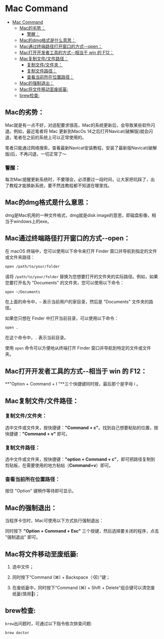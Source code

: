 # Mac Command
- [Mac Command](#mac-command)
  - [Mac的劣势：](#mac的劣势)
    - [警醒：](#警醒)
  - [Mac的dmg格式是什么意思：](#mac的dmg格式是什么意思)
  - [Mac通过终端路径打开窗口的方式--open：](#mac通过终端路径打开窗口的方式--open)
  - [Mac打开开发者工具的方式--相当于 win 的 F12：](#mac打开开发者工具的方式--相当于-win-的-f12)
  - [Mac复制文件/文件路径：](#mac复制文件文件路径)
    - [复制文件/文件夹：](#复制文件文件夹)
    - [复制文件路径：](#复制文件路径)
    - [查看当前所在位置路径：](#查看当前所在位置路径)
  - [Mac的强制退出：](#mac的强制退出)
  - [Mac将文件移动至废纸篓:](#mac将文件移动至废纸篓)
  - [brew检查:](#brew检查)

## Mac的劣势：

Mac就是有一点不好，对适配要求很高，Mac的系统更新后，会导致某些软件闪退。例如，最近笔者将 Mac 更新到MacOs 14之后打开Navicat(破解版)就会闪退，笔者在之前的系统上可以正常使用的。<br>

笔者只能通过网络搜索，查看最新Navicat安装教程，安装了最新版Navicat(破解版)后，不再闪退，一切正常了～<br>

### 警醒：

每次Mac提醒更新系统时，不要理会，必须要过一段时间，让大家把坑踩了，出了教程才能换新系统，要不然连教程都不知道在哪里找。<br>

## Mac的dmg格式是什么意思：

dmg是Mac机用的一种文件格式，dmg就是disk image的意思，即磁盘影像，相当于windows上的exe。<br>

## Mac通过终端路径打开窗口的方式--open：

在 macOS 终端中，您可以使用以下命令来打开 Finder 窗口并导航到指定的文件或文件夹路径：<br>

```bash
open /path/to/your/folder
```

请将 `/path/to/your/folder` 替换为您想要打开的文件夹的实际路径。例如，如果您要打开名为 "Documents" 的文件夹，您可以使用以下命令：<br>

```bash
open ~/Documents
```

在上面的命令中，`~` 表示当前用户的家目录，然后是 "Documents" 文件夹的路径。<br>

如果您只想在 Finder 中打开当前目录，可以使用以下命令：<br>

```bash
open .
```

在这个命令中，`.` 表示当前目录。<br>

使用 `open` 命令可以方便地从终端打开 Finder 窗口并导航到特定的文件或文件夹。<br>


## Mac打开开发者工具的方式--相当于 win 的 F12：

**"Option + Command + I "**三个快捷键同时按，最后那个是字母 i 。<br>


## Mac复制文件/文件路径：

### 复制文件/文件夹：

选中文件或文件夹，按快捷键：**"Command + c"**。找到自己想要粘贴的位置，按快捷键：**"Command + v"** 即可。<br>


### 复制文件路径：

选中文件或文件夹，按快捷键：**"option + Command + c"**，即可把路径复制到剪贴板，在需要使用的地方粘帖（**Command+v**）即可。<br>

### 查看当前所在位置路径：

按住 "Option" 键稍作等待即可显示。<br>

## Mac的强制退出：

当程序卡住时，Mac可使用以下方式执行强制退出：<br>

同时按下 **"Option + Command + Esc"** 三个按键，然后选择要关闭的程序，点击 "强制退出" 即可。<br>


## Mac将文件移动至废纸篓:

1. 选中文件；
   
2. 同时按下“Command (⌘) + Backspace（⌫）”键；

3. 在废纸篓中，同时按下“Command (⌘) + Shift + Delete”组合键可以清空废纸篓(慎用🚨)；


## brew检查:

`brew`出问题时，可通过以下指令依次排查问题:<br>

```bash
brew doctor
```